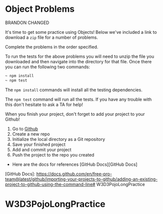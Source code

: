 # Object Problems

BRANDON CHANGED

It's time to get some practice using Objects! Below we've included a link to
download a `zip` file for a number of problems.

Complete the problems in the order specified.

To run the tests for the above problems you will need to unzip the file you
downloaded and then navigate into the directory for that file. Once there you
can run the following two commands:

```sh
~ npm install
~ npm test
```

The `npm install` commands will install all the testing dependencies.

The `npm test` command will run all the tests. If you have any trouble with this
don't hesitate to ask a TA for help!

When you finish your project, don't forget to add your project to your Github!

  1. Go to [Github][github]
  2. Create a new repo
  3. Initialize the local directory as a Git repository
  4. Save your finished project
  5. Add and commit your project
  6. Push the project to the repo you created

- Here are the docs for references [GitHub Docs][GitHub Docs]

[github]: https://github.com/
[GitHub Docs]: https://docs.github.com/en/free-pro-team@latest/github/importing-your-projects-to-github/adding-an-existing-project-to-github-using-the-command-line# W3D3PojoLongPractice
# W3D3PojoLongPractice
